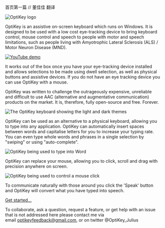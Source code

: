 首页第一篇 // 董佳佳 翻译

![OptiKey logo](https://github.com/JuliusSweetland/OptiKey/raw/gh-pages/images/OptiKey-logo-600x200.png)

OptiKey is an assistive on-screen keyboard which runs on Windows. It is designed to be used with a low cost eye-tracking device to bring keyboard control, mouse control and speech to people with motor and speech limitations, such as people living with Amyotrophic Lateral Sclerosis (ALS) / Motor Neuron Disease (MND).

[![YouTube demo](https://github.com/JuliusSweetland/OptiKey/raw/gh-pages/images/OptiKey-YouTube.png)](https://www.youtube.com/watch?v=HLkyORh7vKk "OptiKey demo")

It works out of the box once you have your eye-tracking device installed and allows selections to be made using dwell selection, as well as physical buttons and assistive devices. If you do not have an eye tracking device you can use OptiKey with a mouse.

OptiKey was written to challenge the outrageously expensive, unreliable and difficult to use AAC (alternative and augmentative communication) products on the market. It is, therefore, fully open-source and free. Forever.

![The OptiKey keyboard showing the light and dark themes](https://camo.githubusercontent.com/dd5f029996cebb5ab1212199ade7ac8198796bfb/687474703a2f2f6a756c69757373776565746c616e642e6769746875622e696f2f4f7074694b65792f696d616765732f4b6579626f617264735f416c7068615f53686f77696e675f4c696768745f416e645f4461726b5f5468656d65732e706e67)

OptiKey can be used as an alternative to a physical keyboard, allowing you to type into any application. OptiKey can automatically insert spaces between words and capitalise letters for you to increase your typing rate. You can even type whole words and phrases in a single selection by "swiping" or using "auto-complete".

![OptiKey being used to type into Word](https://camo.githubusercontent.com/0b6650b4319a176496527b13cdd3d268e1b57d93/687474703a2f2f6a756c69757373776565746c616e642e6769746875622e696f2f4f7074694b65792f696d616765732f547970696e675f496e746f5f576f72642e706e67)

OptiKey can replace your mouse, allowing you to click, scroll and drag with precision anywhere on screen.

![OptiKey being used to control a mouse click](https://camo.githubusercontent.com/7d46911771874b2e5ce6b9e1c505225145eca223/687474703a2f2f6a756c69757373776565746c616e642e6769746875622e696f2f4f7074694b65792f696d616765732f436c69636b696e675f4f6e5f4d61676e69666965645f466f6c6465722e706e67)

To communicate naturally with those around you click the 'Speak' button and OptiKey will convert what you have typed into speech.

[Get started...](https://github.com/JuliusSweetland/OptiKey/wiki/Get-Started)
<div id="wiki-footer"><div>

To collaborate, ask a question, request a feature, or get help with an issue that is not addressed here please contact me via email [optikeyfeedback@gmail.com](mailto:optikeyfeedback@gmail.com), or on twitter @OptiKey_Julius
</div></div>
